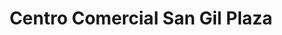 ---
title: "Centro Comercial San Gil Plaza"
url: /pinchote/centro-comercial-san-gil-plaza/
shop: Einkaufszentrum
---